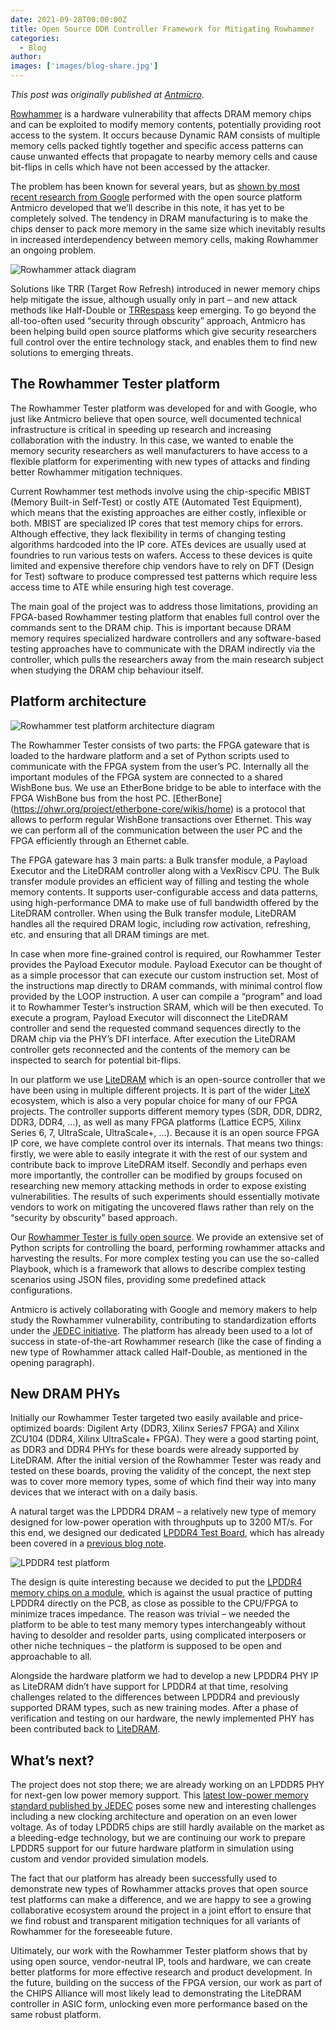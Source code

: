 ```yaml
---
date: 2021-09-28T00:00:00Z
title: Open Source DDR Controller Framework for Mitigating Rowhammer
categories:
  - Blog
author: 
images: ['images/blog-share.jpg']
---
```


*This post was originally published at [Antmicro](https://antmicro.com/blog/2021/08/open-source-ddr-test-framework-for-rowhammer/).*

[Rowhammer](https://en.wikipedia.org/wiki/Row_hammer) is a hardware vulnerability that affects DRAM memory chips and can be exploited to modify memory contents, potentially providing root access to the system. It occurs because Dynamic RAM consists of multiple memory cells packed tightly together and specific access patterns can cause unwanted effects that propagate to nearby memory cells and cause bit-flips in cells which have not been accessed by the attacker.

The problem has been known for several years, but as [shown by most recent research from Google](https://security.googleblog.com/2021/05/introducing-half-double-new-hammering.html) performed with the open source platform Antmicro developed that we’ll describe in this note, it has yet to be completely solved. The tendency in DRAM manufacturing is to make the chips denser to pack more memory in the same size which inevitably results in increased interdependency between memory cells, making Rowhammer an ongoing problem.

![Rowhammer attack diagram](rowhammer-attack-diagram.jpg)

Solutions like TRR (Target Row Refresh) introduced in newer memory chips help mitigate the issue, although usually only in part – and new attack methods like Half-Double or [TRRespass](https://www.vusec.net/projects/trrespass/) keep emerging. To go beyond the all-too-often used “security through obscurity” approach, Antmicro has been helping build open source platforms which give security researchers full control over the entire technology stack, and enables them to find new solutions to emerging threats.

## The Rowhammer Tester platform

The Rowhammer Tester platform was developed for and with Google, who just like Antmicro believe that open source, well documented technical infrastructure is critical in speeding up research and increasing collaboration with the industry. In this case, we wanted to enable the memory security researchers as well manufacturers to have access to a flexible platform for experimenting with new types of attacks and finding better Rowhammer mitigation techniques.

Current Rowhammer test methods involve using the chip-specific MBIST (Memory Built-in Self-Test) or costly ATE (Automated Test Equipment), which means that the existing approaches are either costly, inflexible or both. MBIST are specialized IP cores that test memory chips for errors. Although effective, they lack flexibility in terms of changing testing algorithms hardcoded into the IP core. ATEs devices are usually used at foundries to run various tests on wafers. Access to these devices is quite limited and expensive therefore chip vendors have to rely on DFT (Design for Test) software to produce compressed test patterns which require less access time to ATE while ensuring high test coverage.

The main goal of the project was to address those limitations, providing an FPGA-based Rowhammer testing platform that enables full control over the commands sent to the DRAM chip. This is important because DRAM memory requires specialized hardware controllers and any software-based testing approaches have to communicate with the DRAM indirectly via the controller, which pulls the researchers away from the main research subject when studying the DRAM chip behaviour itself.

## Platform architecture

![Rowhammer test platform architecture diagram](row-hammer-tester-platform.png)

The Rowhammer Tester consists of two parts: the FPGA gateware that is loaded to the hardware platform and a set of Python scripts used to communicate with the FPGA system from the user’s PC. Internally all the important modules of the FPGA system are connected to a shared WishBone bus. We use an EtherBone bridge to be able to interface with the FPGA WishBone bus from the host PC. [EtherBone]
(https://ohwr.org/project/etherbone-core/wikis/home) is a protocol that allows to perform regular WishBone transactions over Ethernet. This way we can perform all of the communication between the user PC and the FPGA efficiently through an Ethernet cable.

The FPGA gateware has 3 main parts: a Bulk transfer module, a Payload Executor and the LiteDRAM controller along with a VexRiscv CPU. The Bulk transfer module provides an efficient way of filling and testing the whole memory contents. It supports user-configurable access and data patterns, using high-performance DMA to make use of full bandwidth offered by the LiteDRAM controller. When using the Bulk transfer module, LiteDRAM handles all the required DRAM logic, including row activation, refreshing, etc. and ensuring that all DRAM timings are met.

In case when more fine-grained control is required, our Rowhammer Tester provides the Payload Executor module. Payload Executor can be thought of as a simple processor that can execute our custom instruction set. Most of the instructions map directly to DRAM commands, with minimal control flow provided by the LOOP instruction. A user can compile a “program” and load it to Rowhammer Tester’s instruction SRAM, which will be then executed. To execute a program, Payload Executor will disconnect the LiteDRAM controller and send the requested command sequences directly to the DRAM chip via the PHY’s DFI interface. After execution the LiteDRAM controller gets reconnected and the contents of the memory can be inspected to search for potential bit-flips.

In our platform we use [LiteDRAM](https://github.com/enjoy-digital/litedram) which is an open-source controller that we have been using in multiple different projects. It is part of the wider [LiteX](https://github.com/enjoy-digital/litex) ecosystem, which is also a very popular choice for many of our FPGA projects. The controller supports different memory types (SDR, DDR, DDR2, DDR3, DDR4, …), as well as many FPGA platforms (Lattice ECP5, Xilinx Series 6, 7, UltraScale, UltraScale+, …). Because it is an open source FPGA IP core, we have complete control over its internals. That means two things: firstly, we were able to easily integrate it with the rest of our system and contribute back to improve LiteDRAM itself. Secondly and perhaps even more importantly, the controller can be modified by groups focused on researching new memory attacking methods in order to expose existing vulnerabilities. The results of such experiments should essentially motivate vendors to work on mitigating the uncovered flaws rather than rely on the “security by obscurity” based approach.

Our [Rowhammer Tester is fully open source](https://github.com/antmicro/litex-rowhammer-tester/). We provide an extensive set of Python scripts for controlling the board, performing rowhammer attacks and harvesting the results. For more complex testing you can use the so-called Playbook, which is a framework that allows to describe complex testing scenarios using JSON files, providing some predefined attack configurations.

Antmicro is actively collaborating with Google and memory makers to help study the Rowhammer vulnerability, contributing to standardization efforts under the [JEDEC initiative](https://www.jedec.org/category/technology-focus-area/main-memory-ddr3-ddr4-sdram). The platform has already been used to a lot of success in state-of-the-art Rowhammer research (like the case of finding a new type of Rowhammer attack called Half-Double, as mentioned in the opening paragraph).

## New DRAM PHYs

Initially our Rowhammer Tester targeted two easily available and price-optimized boards: Digilent Arty (DDR3, Xilinx Series7 FPGA) and Xilinx ZCU104 (DDR4, Xilinx UltraScale+ FPGA). They were a good starting point, as DDR3 and DDR4 PHYs for these boards were already supported by LiteDRAM. After the initial version of the Rowhammer Tester was ready and tested on these boards, proving the validity of the concept, the next step was to cover more memory types, some of which find their way into many devices that we interact with on a daily basis.

A natural target was the LPDDR4 DRAM – a relatively new type of memory designed for low-power operation with throughputs up to 3200 MT/s. For this end, we designed our dedicated [LPDDR4 Test Board](https://opensource.antmicro.com/projects/lpddr4-test-board), which has already been covered in a [previous blog note](https://antmicro.com/blog/2021/04/lpddr4-test-platform/).

![LPDDR4 test platform](LPDDR4_test_board_whitebackground.jpg)

The design is quite interesting because we decided to put the [LPDDR4 memory chips on a module](https://opensource.antmicro.com/projects/lpddr4-testbed), which is against the usual practice of putting LPDDR4 directly on the PCB, as close as possible to the CPU/FPGA to minimize traces impedance. The reason was trivial – we needed the platform to be able to test many memory types interchangeably without having to desolder and resolder parts, using complicated interposers or other niche techniques – the platform is supposed to be open and approachable to all.

Alongside the hardware platform we had to develop a new LPDDR4 PHY IP as LiteDRAM didn’t have support for LPDDR4 at that time, resolving challenges related to the differences between LPDDR4 and previously supported DRAM types, such as new training modes. After a phase of verification and testing on our hardware, the newly implemented PHY has been contributed back to [LiteDRAM](https://github.com/enjoy-digital/litedram/tree/master/litedram/phy/lpddr4).

## What’s next?

The project does not stop there; we are already working on an LPDDR5 PHY for next-gen low power memory support. This [latest low-power memory standard published by JEDEC](https://www.jedec.org/news/pressreleases/jedec-publishes-new-ddr5-standard-advancing-next-generation-high-performance) poses some new and interesting challenges including a new clocking architecture and operation on an even lower voltage. As of today LPDDR5 chips are still hardly available on the market as a bleeding-edge technology, but we are continuing our work to prepare LPDDR5 support for our future hardware platform in simulation using custom and vendor provided simulation models.

The fact that our platform has already been successfully used to demonstrate new types of Rowhammer attacks proves that open source test platforms can make a difference, and we are happy to see a growing collaborative ecosystem around the project in a joint effort to ensure that we find robust and transparent mitigation techniques for all variants of Rowhammer for the foreseeable future.

Ultimately, our work with the Rowhammer Tester platform shows that by using open source, vendor-neutral IP, tools and hardware, we can create better platforms for more effective research and product development. In the future, building on the success of the FPGA version, our work as part of the CHIPS Alliance will most likely lead to demonstrating the LiteDRAM controller in ASIC form, unlocking even more performance based on the same robust platform.